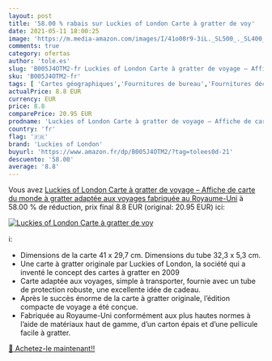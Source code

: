 ```yaml
---
layout: post
title: '58.00 % rabais sur Luckies of London Carte à gratter de voy'
date: 2021-05-11 18:00:25
image: 'https://m.media-amazon.com/images/I/41o00r9-3iL._SL500_._SL400_.jpg'
comments: true
category: ofertas
author: 'tole.es'
slug: 'B005J4OTM2-fr Luckies of London Carte à gratter de voyage – Affiche de...'
sku: 'B005J4OTM2-fr'
tags: [ 'Cartes géographiques','Fournitures de bureau','Fournitures décole','Ressources pour les programmes','Ressources pour les programmes de géographie','luckies of london', ]
actualPrice: 8.8 EUR
currency: EUR
price: 8.8
comparePrice: 20.95 EUR
prodname: 'Luckies of London Carte à gratter de voyage – Affiche de carte du monde à gratter adaptée aux voyages  fabriquée au Royaume-Uni'
country: 'fr'
flag: '🇫🇷'
brand: 'Luckies of London'
buyurl: 'https://www.amazon.fr/dp/B005J4OTM2/?tag=tolees0d-21'
descuento: '58.00'
average: '8.8'
---
```


Vous avez [Luckies of London Carte à gratter de voyage – Affiche de carte du monde à gratter adaptée aux voyages  fabriquée au Royaume-Uni](https://www.amazon.fr/dp/B005J4OTM2/?tag=tolees0d-21)  à  58.00 % de réduction, prix final  8.8 EUR (original: 20.95 EUR) ici:

[![Luckies of London Carte à gratter de voy](https://m.media-amazon.com/images/I/41o00r9-3iL._SL500_._SL400_.jpg)](https://www.amazon.fr/dp/B005J4OTM2/?tag=tolees0d-21)

ℹ️:

- Dimensions de la carte 41 x 29,7 cm. Dimensions du tube 32,3 x 5,3 cm.
- Une carte à gratter originale par Luckies of London, la société qui a inventé le concept des cartes à gratter en 2009
- Carte adaptée aux voyages, simple à transporter, fournie avec un tube de protection robuste, une excellente idée de cadeau.
- Après le succès énorme de la carte à gratter originale, l’édition compacte de voyage a été conçue.
- Fabriquée au Royaume-Uni conformément aux plus hautes normes à l’aide de matériaux haut de gamme, d’un carton épais et d’une pellicule facile à gratter.

[🛒 Achetez-le maintenant!!](https://www.amazon.fr/dp/B005J4OTM2/?tag=tolees0d-21)
